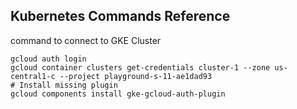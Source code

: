 ## Kubernetes Commands Reference

command to connect to GKE Cluster

```shell
gcloud auth login
gcloud container clusters get-credentials cluster-1 --zone us-central1-c --project playground-s-11-ae1dad93
# Install missing plugin
gcloud components install gke-gcloud-auth-plugin
```
